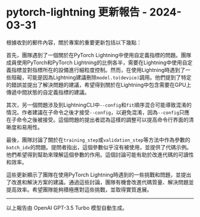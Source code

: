 # pytorch-lightning 更新報告 - 2024-03-31

根據收到的郵件內容，關於專案的重要更新包括以下幾點：



首先，團隊遇到了一個關於在PyTorch Lightning中使用自定義指標的問題。團隊成員使用PyTorch和PyTorch Lightning的比例各半，需要在Lightning中使用自定義指標並對指標所在的設備進行細粒度控制。然而，在使用Lightning時遇到了一些阻礙，可能是因為Lightning建議刪除`model.to(device)`調用。他們提到了特定的錯誤並提出了解決問題的建議，希望得到關於在Lightning中包含需要在GPU上傳遞中間狀態的自定義指標的建議。



其次，另一個問題涉及到LightningCLI中`--config`和`fit`順序混合可能導致混淆的情況。作者建議在子命令之後才接受`--config`，以避免混淆，因為`--config`只應在子命令之後被接受。這個問題的提出者認為這樣的調整可以提高命令行界面的清晰度和易用性。



最後，團隊討論了關於在`training_step`或`validation_step`等方法中作為參數的`batch_idx`的問題。提問者指出，這個參數似乎沒有被使用，並提供了代碼示例。他們希望得到幫助來理解這個參數的作用。這個討論可能有助於改進代碼的可讀性和效率。



這些更新顯示了團隊在使用PyTorch Lightning時遇到的一些挑戰和問題，並提出了改進和解決方案的建議。通過這些討論，團隊有機會改進代碼質量、解決問題並提高效率。希望團隊能夠積極應對這些挑戰，並取得實質進展。



---



以上報告由 OpenAI GPT-3.5 Turbo 模型自動生成。